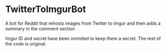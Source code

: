 # TwitterToImgurBot
A bot for Reddit that rehosts images from Twitter to Imgur and then adds a summary in the comment section

Imgur ID and secret have been ommited to keep them a secret. The rest of the code is original.
